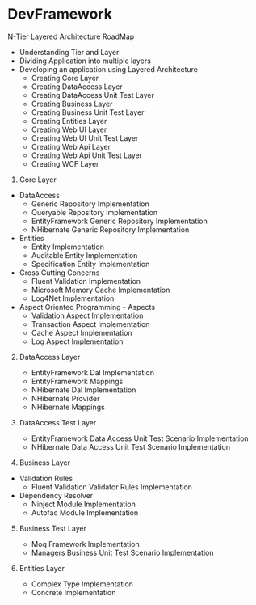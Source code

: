 # DevFramework
N-Tier Layered Architecture RoadMap
- Understanding Tier and Layer
- Dividing Application into multiple layers
- Developing an application using Layered Architecture
  - Creating Core Layer
  - Creating DataAccess Layer
  - Creating DataAccess Unit Test Layer
  - Creating Business Layer
  - Creating Business Unit Test Layer
  - Creating Entities Layer
  - Creating Web UI Layer
  - Creating Web UI Unit Test Layer
  - Creating Web Api Layer
  - Creating Web Api Unit Test Layer
  - Creating WCF Layer
  
1. Core Layer
- DataAccess
   - Generic Repository Implementation
   - Queryable Repository Implementation
   - EntityFramework Generic Repository Implementation
   - NHibernate Generic Repository Implementation
 - Entities
   - Entity Implementation
   - Auditable Entity Implementation
   - Specification Entity Implementation
 - Cross Cutting Concerns
   - Fluent Validation Implementation
   - Microsoft Memory Cache Implementation
   - Log4Net Implementation
- Aspect Oriented Programming - Aspects
   - Validation Aspect Implementation
   - Transaction Aspect Implementation
   - Cache Aspect Implementation
   - Log Aspect Implementation
   
2. DataAccess Layer
   - EntityFramework Dal Implementation
   - EntityFramework Mappings
   - NHibernate Dal Implementation
   - NHibernate Provider
   - NHibernate Mappings
   
3. DataAccess Test Layer
   - EntityFramework Data Access Unit Test Scenario Implementation
   - NHibernate Data Access Unit Test Scenario Implementation
   
4. Business Layer
- Validation Rules
   - Fluent Validation Validator Rules Implementation  
- Dependency Resolver
   - Ninject Module Implementation  
   - Autofac Module Implementation
   
5. Business Test Layer
   - Moq Framework Implementation
   - Managers Business Unit Test Scenario Implementation   

5. Entities Layer
   - Complex Type Implementation
   - Concrete Implementation
